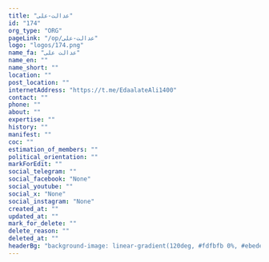 ```yaml
---
title: "عدالت-علی"
id: "174"
org_type: "ORG"
pageLink: "/op/عدالت-علی"
logo: "logos/174.png"
name_fa: "عدالت علی"
name_en: ""
name_short: ""
location: ""
post_location: ""
internetAddress: "https://t.me/EdaalateAli1400"
contact: ""
phone: ""
about: ""
expertise: ""
history: ""
manifest: ""
coc: ""
estimation_of_members: ""
political_orientation: ""
markForEdit: ""
social_telegram: ""
social_facebook: "None"
social_youtube: ""
social_x: "None"
social_instagram: "None"
created_at: ""
updated_at: ""
mark_for_delete: ""
delete_reason: ""
deleted_at: ""
headerBg: "background-image: linear-gradient(120deg, #fdfbfb 0%, #ebedee 100%);"
---
```

